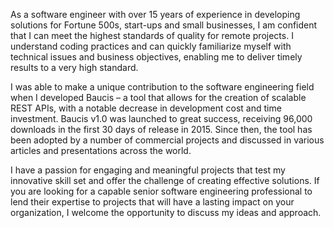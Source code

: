 As a software engineer with over 15 years of experience in developing solutions for Fortune 500s, start-ups and small businesses, I am confident that I can meet the highest standards of quality for remote projects. I understand coding practices and can quickly familiarize myself with technical issues and business objectives, enabling me to deliver timely results to a very high standard.

I was able to make a unique contribution to the software engineering field when I developed Baucis – a tool that allows for the creation of scalable REST APIs, with a notable decrease in development cost and time investment. Baucis v1.0 was launched to great success, receiving 96,000 downloads in the first 30 days of release in 2015. Since then, the tool has been adopted by a number of commercial projects and discussed in various articles and presentations across the world.

I have a passion for engaging and meaningful projects that test my innovative skill set and offer the challenge of creating effective solutions. If you are looking for a capable senior software engineering professional to lend their expertise to projects that will have a lasting impact on your organization, I welcome the opportunity to discuss my ideas and approach.
